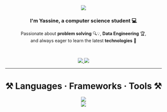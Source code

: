 <h1 align="center">
  <img src="https://readme-typing-svg.herokuapp.com/?font=Righteous&size=35&center=true&vCenter=true&width=520&height=70&duration=2500&lines=Hey+There!+👋;+I'm+Yassine+LBARRAH!" />
</h1>

<h3 align="center">I'm Yassine, a computer science student 💻</h3>

<div align="center">
  <p>
    Passionate about <strong>problem solving</strong> 🔍💡, <strong>Data Engineering</strong> 🏆,<br />
    and always eager to learn the latest <strong>technologies</strong> 🚀
  </p>

  


  <br /><br />
  <a href="mailto:lbrrahyassine@gmail.com">
    <img src="https://img.shields.io/badge/Gmail-333333?style=for-the-badge&logo=gmail&logoColor=red" />
  </a>
  <a href="https://linkedin.com/in/yassinelbarrah" target="_blank">
    <img src="https://img.shields.io/badge/LinkedIn-0077B5?style=for-the-badge&logo=linkedin&logoColor=white" />
  </a>
</div>

---

<h1 align="center">⚒️ Languages · Frameworks · Tools ⚒️</h1>

<div align="center">
  <img src="https://skillicons.dev/icons?i=python,java,c,html,css,javascript,Angular" /><br />
  <img src="https://skillicons.dev/icons?i=oracle,mysql,php,firebase,postgres,github,git,vscode,linux,bash,qt,flutter" />
</div>


